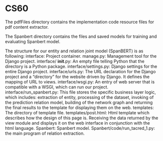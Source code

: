 # CS60

The  pdfFiles directory contains the implementation code resource files for pdf content extractor.

The Spanbert directory contains the files and saved models for training and evaluating Spanbert model.

The structure for our entity and relation joint model (SpanBERT) is as following:
interface: Project container.
manage.py: Management tool for the Django project.
interface/ __init__.py: An empty file telling Python that the directory is a Python package.
interface/settings.py: Django settings for the entire Django project.
interface/urls.py: The URL declaration for the Django project and a “directory” for the website driven by Django. It defines the mapping of URL to views.
interface/wsgi.py: An entry of web server that is compatible with a WSGI, which can run our project.
interface/run_spanbert.py: This file stores the specific business layer logic, which includes: extraction of entity, 
processing of the dataset, invoking of the prediction relation model, building of the network graph and returning the final results to the template for displaying them on the web.
templates: The directory of template file.
templates/post.html: Html template which describes how the design of this page is. Receiving the data returned by the view module and displays it on the web interface in conjunction with the html language.
Spanbert: Spanbert model.
Spanbert/code/run_tacred_1.py: the main program of relation extraction.
